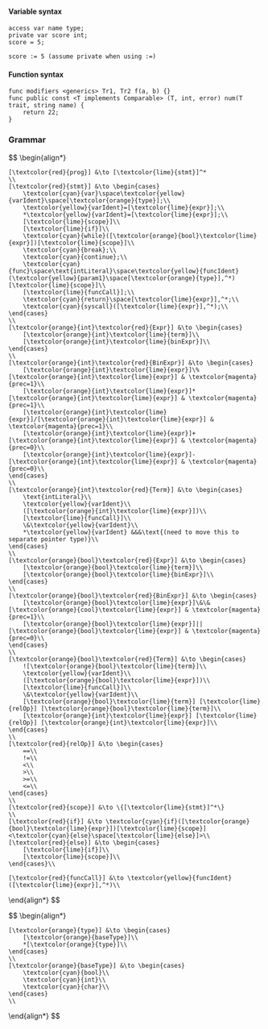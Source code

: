 #### Variable syntax
```
access var name type;
private var score int;
score = 5;

score := 5 (assume private when using :=)
```

#### Function syntax
```
func modifiers <generics> Tr1, Tr2 f(a, b) {}
func public const <T implements Comparable> (T, int, error) num(T trait, string name) {
	return 22;
}
```
### Grammar

$$
\begin{align*}
	
	[\textcolor{red}{prog}] &\to [\textcolor{lime}{stmt}]^*
	\\
	[\textcolor{red}{stmt}] &\to \begin{cases}
		\textcolor{cyan}{var}\space\textcolor{yellow}{varIdent}\space[\textcolor{orange}{type}];\\
		\textcolor{yellow}{varIdent}=[\textcolor{lime}{expr}];\\
		*\textcolor{yellow}{varIdent}=[\textcolor{lime}{expr}];\\
		[\textcolor{lime}{scope}]\\
		[\textcolor{lime}{if}]\\
		\textcolor{cyan}{while}([\textcolor{orange}{bool}\textcolor{lime}{expr}])[\textcolor{lime}{scope}]\\
		\textcolor{cyan}{break};\\
		\textcolor{cyan}{continue};\\
		\textcolor{cyan}{func}\space\text{intLiteral}\space\textcolor{yellow}{funcIdent}(\textcolor{yellow}{param1}\space[\textcolor{orange}{type}],^*)[\textcolor{lime}{scope}]\\
		[\textcolor{lime}{funcCall}];\\		
		\textcolor{cyan}{return}\space[\textcolor{lime}{expr}],^*;\\
		\textcolor{cyan}{syscall}([\textcolor{lime}{expr}],^*);\\
	\end{cases}
	\\
	[\textcolor{orange}{int}\textcolor{red}{Expr}] &\to \begin{cases}
		[\textcolor{orange}{int}\textcolor{lime}{term}]\\
		[\textcolor{orange}{int}\textcolor{lime}{binExpr}]\\
	\end{cases}
	\\
	[\textcolor{orange}{int}\textcolor{red}{BinExpr}] &\to \begin{cases}
		[\textcolor{orange}{int}\textcolor{lime}{expr}]\%[\textcolor{orange}{int}\textcolor{lime}{expr}] & \textcolor{magenta}{prec=1}\\
		[\textcolor{orange}{int}\textcolor{lime}{expr}]*[\textcolor{orange}{int}\textcolor{lime}{expr}] & \textcolor{magenta}{prec=1}\\
		[\textcolor{orange}{int}\textcolor{lime}{expr}]/[\textcolor{orange}{int}\textcolor{lime}{expr}] & \textcolor{magenta}{prec=1}\\
		[\textcolor{orange}{int}\textcolor{lime}{expr}]+[\textcolor{orange}{int}\textcolor{lime}{expr}] & \textcolor{magenta}{prec=0}\\
		[\textcolor{orange}{int}\textcolor{lime}{expr}]-[\textcolor{orange}{int}\textcolor{lime}{expr}] & \textcolor{magenta}{prec=0}\\
	\end{cases}
	\\
	[\textcolor{orange}{int}\textcolor{red}{Term}] &\to \begin{cases}
		\text{intLiteral}\\
		\textcolor{yellow}{varIdent}\\
		([\textcolor{orange}{int}\textcolor{lime}{expr}])\\
		[\textcolor{lime}{funcCall}]\\
		\&\textcolor{yellow}{varIdent}\\
		*\textcolor{yellow}{varIdent} &&&\text{(need to move this to separate pointer type)}\\ 
	\end{cases}
	\\
	[\textcolor{orange}{bool}\textcolor{red}{Expr}] &\to \begin{cases}
		[\textcolor{orange}{bool}\textcolor{lime}{term}]\\
		[\textcolor{orange}{bool}\textcolor{lime}{binExpr}]\\
	\end{cases}
	\\
	[\textcolor{orange}{bool}\textcolor{red}{BinExpr}] &\to \begin{cases}
		[\textcolor{orange}{bool}\textcolor{lime}{expr}]\&\&[\textcolor{orange}{cool}\textcolor{lime}{expr}] & \textcolor{magenta}{prec=1}\\
		[\textcolor{orange}{bool}\textcolor{lime}{expr}]||[\textcolor{orange}{bool}\textcolor{lime}{expr}] & \textcolor{magenta}{prec=0}\\
	\end{cases}
	\\
	[\textcolor{orange}{bool}\textcolor{red}{Term}] &\to \begin{cases}
		![\textcolor{orange}{bool}\textcolor{lime}{term}]\\
		\textcolor{yellow}{varIdent}\\
		([\textcolor{orange}{bool}\textcolor{lime}{expr}])\\
		[\textcolor{lime}{funcCall}]\\
		\&\textcolor{yellow}{varIdent}\\
		[\textcolor{orange}{bool}\textcolor{lime}{term}] [\textcolor{lime}{relOp}] [\textcolor{orange}{bool}\textcolor{lime}{term}]\\
		[\textcolor{orange}{int}\textcolor{lime}{expr}] [\textcolor{lime}{relOp}] [\textcolor{orange}{int}\textcolor{lime}{expr}]\\
	\end{cases}
	\\
	[\textcolor{red}{relOp}] &\to \begin{cases}
		==\\
		!=\\
		<\\
		>\\
		>=\\
		<=\\
	\end{cases}
	\\
	[\textcolor{red}{scope}] &\to \{[\textcolor{lime}{stmt}]^*\}
	\\
	[\textcolor{red}{if}] &\to \textcolor{cyan}{if}([\textcolor{orange}{bool}\textcolor{lime}{expr}])[\textcolor{lime}{scope}]<\textcolor{cyan}{else}\space[\textcolor{lime}{else}]>\\
	[\textcolor{red}{else}] &\to \begin{cases}
		[\textcolor{lime}{if}]\\
		[\textcolor{lime}{scope}]\\
	\end{cases}\\

	[\textcolor{red}{funcCall}] &\to \textcolor{yellow}{funcIdent}([\textcolor{lime}{expr}],^*)\\

\end{align*}
$$

$$
\begin{align*}

	[\textcolor{orange}{type}] &\to \begin{cases}
		[\textcolor{orange}{baseType}]\\
		*[\textcolor{orange}{type}]\\
	\end{cases}
	\\
	[\textcolor{orange}{baseType}] &\to \begin{cases}
		\textcolor{cyan}{bool}\\
		\textcolor{cyan}{int}\\
		\textcolor{cyan}{char}\\
	\end{cases}
	\\

\end{align*}
$$

